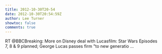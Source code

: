 ```yaml
---
title: 2012-10-30T20-54
date: 2012-10-30T20:54:59Z
author: Lee Turner
showtoc: false
comments: true
---
```


RT @BBCBreaking: More on Disney deal with Lucasfilm: Star Wars Episodes 7, 8 &amp; 9 planned; George Lucas passes firm "to new generatio ...

